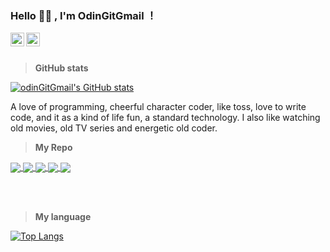 ### Hello 👋🏽 , I'm OdinGitGmail ！
<!-- Here are some ideas to get you started:

🔭 I’m currently working on ...
🌱 I’m currently learning ...
👯 I’m looking to collaborate on ...
🤔 I’m looking for help with ...
💬 Ask me about ...
📫 How to reach me: ...
😄 Pronouns: ...
⚡ Fun fact: ... -->
<a href="https://www.odinsam.com"> 
  <img align="left" alt="blog" width="22px" src="https://cdn.jsdelivr.net/npm/simple-icons@v3/icons/blogger.svg" />
</a>
<a href="https://github.com/odinGitGmail">
  <img align="left" alt="github" width="22px" src="https://cdn.jsdelivr.net/npm/simple-icons@v3/icons/github.svg" />
</a>

<br />
<br />

> **GitHub stats**

[![odinGitGmail's GitHub stats](https://github-readme-stats.vercel.app/api?username=odinGitGmail&count_private=true&show_icons=true&theme=graywhite)](https://github.com/odinGitGmail/github-readme-stats)

A love of programming, cheerful character coder, like toss, love to write code, and it as a kind of life fun, a standard technology. I also like watching old movies, old TV series and energetic old coder.

> **My Repo**

<a href="https://github.com/odinGitGmail/Cola.ColaCache">
  <img align="center" src="https://github-readme-stats.vercel.app/api/pin/?username=odinGitGmail&repo=Cola.ColaCache" />
</a>
<a href="https://github.com/odinGitGmail/Cola.ColaEF">
  <img align="center" src="https://github-readme-stats.vercel.app/api/pin/?username=odinGitGmail&repo=Cola.ColaEF" />
</a>
<a href="https://github.com/odinGitGmail/AutoCreateChangelog">
  <img align="center" src="https://github-readme-stats.vercel.app/api/pin/?username=odinGitGmail&repo=AutoCreateChangelog" />
</a>
<a href="https://github.com/odinGitGmail/learn-vue2.0">
  <img align="center" src="https://github-readme-stats.vercel.app/api/pin/?username=odinGitGmail&repo=learn-vue2.0" />
</a>
<a href="https://github.com/odinGitGmail/odin-vsce-sundry">
  <img align="center" src="https://github-readme-stats.vercel.app/api/pin/?username=odinGitGmail&repo=odin-vsce-sundry" />
</a>

<br /><br />

> **My language**
> 
[![Top Langs](https://github-readme-stats.vercel.app/api/top-langs/?username=odinGitGmail&layout=compact)](https://github.com/odinGitGmail/github-readme-stats)
